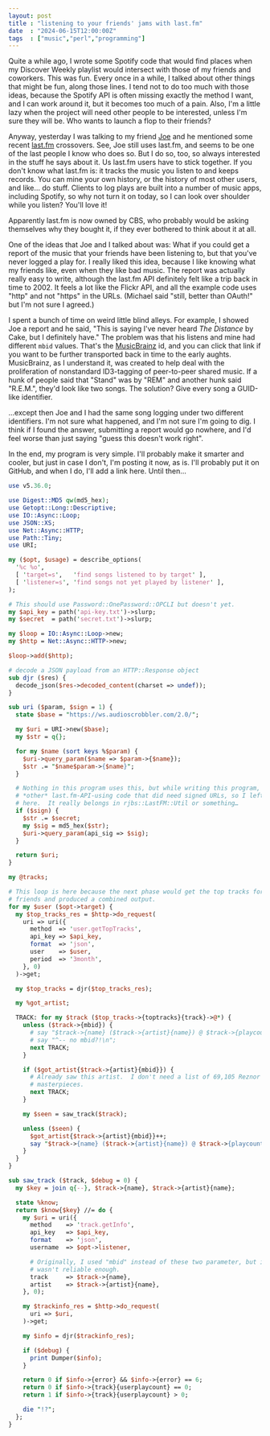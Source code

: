 ```yaml
---
layout: post
title : "listening to your friends' jams with last.fm"
date  : "2024-06-15T12:00:00Z"
tags  : ["music","perl","programming"]
---
```


Quite a while ago, I wrote some Spotify code that would find places when my
Discover Weekly playlist would intersect with those of my friends and
coworkers.  This was fun.  Every once in a while, I talked about other things
that might be fun, along those lines.  I tend not to do too much with those
ideas, because the Spotify API is often missing exactly the method I want, and
I can work around it, but it becomes too much of a pain.  Also, I'm a little
lazy when the project will need other people to be interested, unless I'm sure
they will be.  Who wants to launch a flop to their friends?

Anyway, yesterday I was talking to my friend [Joe](https://joewoods.dev/) and
he mentioned some recent [last.fm](https://last.fm/) crossovers.  See, Joe
still uses last.fm, and seems to be one of the last people I know who does so.
But I do so, too, so always interested in the stuff he says about it.  Us
last.fm users have to stick together.  If you don't know what last.fm is:  it
tracks the music you listen to and keeps records.  You can mine your own
history, or the history of most other users, and like… do stuff.  Clients to
log plays are built into a number of music apps, including Spotify, so why not
turn it on today, so I can look over shoulder while you listen?  You'll love
it!

Apparently last.fm is now owned by CBS, who probably would be asking themselves
why they bought it, if they ever bothered to think about it at all.

One of the ideas that Joe and I talked about was:  What if you could get a
report of the music that your friends have been listening to, but that you've
never logged a play for.  I really liked this idea, because I like knowing what
my friends like, even when they like bad music.  The report was actually really
easy to write, although the last.fm API definitely felt like a trip back in
time to 2002.  It feels a lot like the Flickr API, and all the example code
uses "http" and not "https" in the URLs.  (Michael said "still, better than
OAuth!" but I'm not sure I agreed.)

I spent a bunch of time on weird little blind alleys.  For example, I showed
Joe a report and he said, "This is saying I've never heard *The Distance* by
Cake, but I definitely have."  The problem was that his listens and mine had
different `mbid` values.  That's the [MusicBrainz](https://musicbrainz.org/)
id, and you can click that link if you want to be further transported back in
time to the early aughts.  MusicBrainz, as I understand it, was created to help
deal with the proliferation of nonstandard ID3-tagging of peer-to-peer shared
music.  If a hunk of people said that "Stand" was by "REM" and another hunk
said "R.E.M.", they'd look like two songs.  The solution?  Give every song a
GUID-like identifier.

…except then Joe and I had the same song logging under two different
identifiers.  I'm not sure what happened, and I'm not sure I'm going to dig.  I
think if I found the answer, submitting a report would go nowhere, and I'd feel
worse than just saying "guess this doesn't work right".

In the end, my program is very simple.  I'll probably make it smarter and
cooler, but just in case I don't, I'm posting it now, as is.  I'll probably put
it on GitHub, and when I do, I'll add a link here.  Until then…

```perl
use v5.36.0;

use Digest::MD5 qw(md5_hex);
use Getopt::Long::Descriptive;
use IO::Async::Loop;
use JSON::XS;
use Net::Async::HTTP;
use Path::Tiny;
use URI;

my ($opt, $usage) = describe_options(
  '%c %o',
  [ 'target=s',   'find songs listened to by target' ],
  [ 'listener=s', 'find songs not yet played by listener' ],
);

# This should use Password::OnePassword::OPCLI but doesn't yet.
my $api_key = path('api-key.txt')->slurp;
my $secret  = path('secret.txt')->slurp;

my $loop = IO::Async::Loop->new;
my $http = Net::Async::HTTP->new;

$loop->add($http);

# decode a JSON payload from an HTTP::Response object
sub djr ($res) {
  decode_json($res->decoded_content(charset => undef));
}

sub uri ($param, $sign = 1) {
  state $base = "https://ws.audioscrobbler.com/2.0/";

  my $uri = URI->new($base);
  my $str = q{};

  for my $name (sort keys %$param) {
    $uri->query_param($name => $param->{$name});
    $str .= "$name$param->{$name}";
  }

  # Nothing in this program uses this, but while writing this program, I wrote
  # *other* last.fm-API-using code that did need signed URLs, so I left this
  # here.  It really belongs in rjbs::LastFM::Util or something…
  if ($sign) {
    $str .= $secret;
    my $sig = md5_hex($str);
    $uri->query_param(api_sig => $sig);
  }

  return $uri;
}

my @tracks;

# This loop is here because the next phase would get the top tracks for all my
# friends and produced a combined output.
for my $user ($opt->target) {
  my $top_tracks_res = $http->do_request(
    uri => uri({
      method  => 'user.getTopTracks',
      api_key => $api_key,
      format  => 'json',
      user    => $user,
      period  => '3month',
    }, 0)
  )->get;

  my $top_tracks = djr($top_tracks_res);

  my %got_artist;

  TRACK: for my $track ($top_tracks->{toptracks}{track}->@*) {
    unless ($track->{mbid}) {
      # say "$track->{name} ($track->{artist}{name}) @ $track->{playcount}";
      # say "^-- no mbid?!\n";
      next TRACK;
    }

    if ($got_artist{$track->{artist}{mbid}}) {
      # Already saw this artist.  I don't need a list of 69,105 Reznor
      # masterpieces.
      next TRACK;
    }

    my $seen = saw_track($track);

    unless ($seen) {
      $got_artist{$track->{artist}{mbid}}++;
      say "$track->{name} ($track->{artist}{name}) @ $track->{playcount}";
    }
  }
}

sub saw_track ($track, $debug = 0) {
  my $key = join q{--}, $track->{name}, $track->{artist}{name};

  state %know;
  return $know{$key} //= do {
    my $uri = uri({
      method    => 'track.getInfo',
      api_key   => $api_key,
      format    => 'json',
      username  => $opt->listener,

      # Originally, I used "mbid" instead of these two parameter, but it
      # wasn't reliable enough.
      track     => $track->{name},
      artist    => $track->{artist}{name},
    }, 0);

    my $trackinfo_res = $http->do_request(
      uri => $uri,
    )->get;

    my $info = djr($trackinfo_res);

    if ($debug) {
      print Dumper($info);
    }

    return 0 if $info->{error} && $info->{error} == 6;
    return 0 if $info->{track}{userplaycount} == 0;
    return 1 if $info->{track}{userplaycount} > 0;

    die "!?";
  };
}
```
